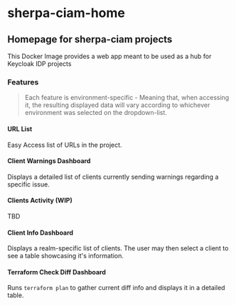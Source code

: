 # sherpa-ciam-home

## Homepage for sherpa-ciam projects

This Docker Image provides a web app meant to be used as a hub for Keycloak IDP projects

### Features

> Each feature is environment-specific - Meaning that, when accessing it, the resulting displayed data will vary according to whichever environment was selected on the dropdown-list.

#### URL List

Easy Access list of URLs in the project.

#### Client Warnings Dashboard

Displays a detailed list of clients currently sending warnings regarding a specific issue.

#### Clients Activity (WIP)

TBD

#### Client Info Dashboard

Displays a realm-specific list of clients. The user may then select a client to see a table showcasing it's information.

#### Terraform Check Diff Dashboard

Runs `terraform plan` to gather current diff info and displays it in a detailed table.

